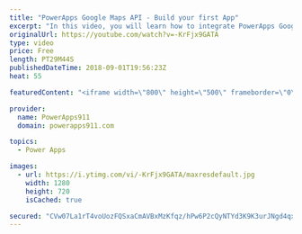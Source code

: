 ```yaml
---
title: "PowerApps Google Maps API - Build your first App"
excerpt: "In this video, you will learn how to integrate PowerApps Google Maps API. You will start with the Location function to get the GPS Location information. Then you will sign up for a Google Maps API account and get your own API Key. With that in hand, you learn to build some apps that let you leverage"
originalUrl: https://youtube.com/watch?v=-KrFjx9GATA
type: video
price: Free
length: PT29M44S
publishedDateTime: 2018-09-01T19:56:23Z
heat: 55

featuredContent: "<iframe width=\"800\" height=\"500\" frameborder=\"0\" src=\"https://www.youtube.com/embed/-KrFjx9GATA\" allow=\"accelerometer; autoplay; encrypted-media; gyroscope; picture-in-picture\" allowfullscreen></iframe>"

provider:
  name: PowerApps911
  domain: powerapps911.com

topics:
  - Power Apps

images:
  - url: https://i.ytimg.com/vi/-KrFjx9GATA/maxresdefault.jpg
    width: 1280
    height: 720
    isCached: true

secured: "CVw07La1rT4voUozFQSxaCmAVBxMzKfqz/hPw6P2cQyNTYd3K9K3urJNgd4qxUEq0bJUWgfbIFRGJ2HDNePmC78AZwu3uuxPBZcSHChNt+E7GpuvlBl5QyPNOEI7OuWWD6qIshTNQZntpTj45Zgt+F9fmFSKCZdylKR+DAskMe8mLOyAqPNLMIM0DR0iZ9R5rve9WvOCXTFjecOYz6MdnN30L0j5kCz4oWgs2ymbDC+L0/RxzRp8NXgZ1hkrcUo0E9vjfm2jkg2iGuJxJMhPZmyhPcyqg4Gb4GhPf0IbDITN5Ai1hZr6DGQNAruqZL4fIulrQv7InVNZp4RPOJsehPa16fqDSt/iki/M3mDXiAhqrh5Wks5jHrf8Bj3PMHP1tAXyH5pC2eTDN7HuY3xGHuYsSZ0/itINIKN6tcbM1ws=;T+IVpWob4UYxAwYwm4qfsw=="
---
```


